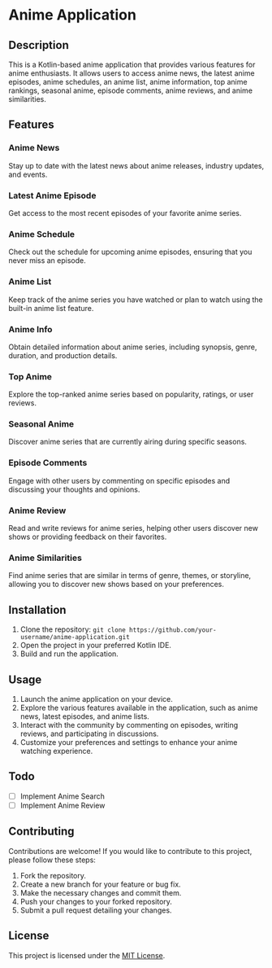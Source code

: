 # Anime Application

## Description
This is a Kotlin-based anime application that provides various features for anime enthusiasts. It allows users to access anime news, the latest anime episodes, anime schedules, an anime list, anime information, top anime rankings, seasonal anime, episode comments, anime reviews, and anime similarities.

## Features

### Anime News
Stay up to date with the latest news about anime releases, industry updates, and events.

### Latest Anime Episode
Get access to the most recent episodes of your favorite anime series.

### Anime Schedule
Check out the schedule for upcoming anime episodes, ensuring that you never miss an episode.

### Anime List
Keep track of the anime series you have watched or plan to watch using the built-in anime list feature.

### Anime Info
Obtain detailed information about anime series, including synopsis, genre, duration, and production details.

### Top Anime
Explore the top-ranked anime series based on popularity, ratings, or user reviews.

### Seasonal Anime
Discover anime series that are currently airing during specific seasons.

### Episode Comments
Engage with other users by commenting on specific episodes and discussing your thoughts and opinions.

### Anime Review
Read and write reviews for anime series, helping other users discover new shows or providing feedback on their favorites.

### Anime Similarities
Find anime series that are similar in terms of genre, themes, or storyline, allowing you to discover new shows based on your preferences.

## Installation
1. Clone the repository: `git clone https://github.com/your-username/anime-application.git`
2. Open the project in your preferred Kotlin IDE.
3. Build and run the application.

## Usage
1. Launch the anime application on your device.
2. Explore the various features available in the application, such as anime news, latest episodes, and anime lists.
3. Interact with the community by commenting on episodes, writing reviews, and participating in discussions.
4. Customize your preferences and settings to enhance your anime watching experience.

## Todo

- [ ] Implement Anime Search 
- [ ] Implement Anime Review 

## Contributing
Contributions are welcome! If you would like to contribute to this project, please follow these steps:
1. Fork the repository.
2. Create a new branch for your feature or bug fix.
3. Make the necessary changes and commit them.
4. Push your changes to your forked repository.
5. Submit a pull request detailing your changes.

## License
This project is licensed under the [MIT License](LICENSE).

